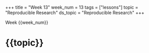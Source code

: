 +++
title = "Week 13"
week_num = 13
tags = ["lessons"]
topic = "Reproducible Research"
ds_topic = "Reproducible Research"
+++

Week {{week_num}}
# {{topic}}

<!--
## Notebooks from class
- [Day 1](https://psuastro416.github.io/Spring2025/tutorials/week13/)
-->

<!--
## Wednesday
- During class time, work on class project & ask questions of instructor & TA
-->